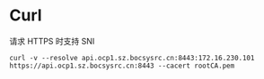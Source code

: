 # Curl

请求 HTTPS 时支持 SNI

```
curl -v --resolve api.ocp1.sz.bocsysrc.cn:8443:172.16.230.101 https://api.ocp1.sz.bocsysrc.cn:8443 --cacert rootCA.pem
```
